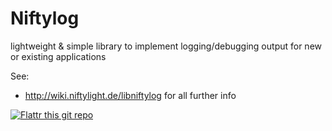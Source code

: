 Niftylog
========

lightweight & simple library to implement logging/debugging output for new or existing applications

See:
* http://wiki.niftylight.de/libniftylog for all further info


[![Flattr this git repo](http://api.flattr.com/button/flattr-badge-large.png)](https://flattr.com/submit/auto?user_id=niftylight&url=http://github.com/niftylight&title=niftyled&description=Plugin%20based%20free%20%26%20open%20framework%20to%20setup%2C%20combine%20and%20control%20various%20LED%20hardware&tags=github,programming,api,led,foss,hardware&category=software)

